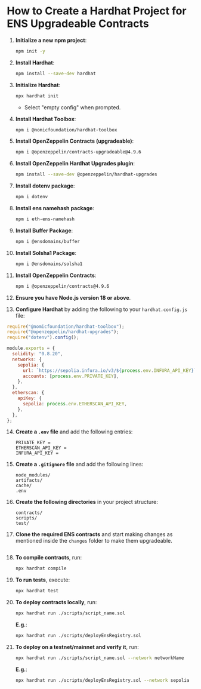 # How to Create a Hardhat Project for ENS Upgradeable Contracts

1. **Initialize a new npm project**:

   ```bash
   npm init -y
   ```

2. **Install Hardhat**:

   ```bash
   npm install --save-dev hardhat
   ```

3. **Initialize Hardhat**:

   ```bash
   npx hardhat init
   ```

   - Select "empty config" when prompted.

4. **Install Hardhat Toolbox**:

   ```bash
   npm i @nomicfoundation/hardhat-toolbox
   ```

5. **Install OpenZeppelin Contracts (upgradeable)**:

   ```bash
   npm i @openzeppelin/contracts-upgradeable@4.9.6
   ```

6. **Install OpenZeppelin Hardhat Upgrades plugin**:

   ```bash
   npm install --save-dev @openzeppelin/hardhat-upgrades
   ```

7. **Install dotenv package**:

   ```bash
   npm i dotenv
   ```

8. **Install ens namehash package**:

   ```bash
   npm i eth-ens-namehash
   ```

9. **Install Buffer Package**:

   ```bash
   npm i @ensdomains/buffer
   ```

10. **Install Solsha1 Package**:

    ```bash
    npm i @ensdomains/solsha1
    ```

11. **Install OpenZeppelin Contracts**:

    ```bash
    npm i @openzeppelin/contracts@4.9.6
    ```

12. **Ensure you have Node.js version 18 or above**.

13. **Configure Hardhat** by adding the following to your `hardhat.config.js` file:

```javascript
require("@nomicfoundation/hardhat-toolbox");
require("@openzeppelin/hardhat-upgrades");
require("dotenv").config();

module.exports = {
  solidity: "0.8.20",
  networks: {
    sepolia: {
      url: `https://sepolia.infura.io/v3/${process.env.INFURA_API_KEY}`,
      accounts: [process.env.PRIVATE_KEY],
    },
  },
  etherscan: {
    apiKey: {
      sepolia: process.env.ETHERSCAN_API_KEY,
    },
  },
};
```

14. **Create a `.env` file** and add the following entries:

    ```
    PRIVATE_KEY =
    ETHERSCAN_API_KEY =
    INFURA_API_KEY =
    ```

15. **Create a `.gitignore` file** and add the following lines:

    ```
    node_modules/
    artifacts/
    cache/
    .env
    ```

16. **Create the following directories** in your project structure:
    ```
    contracts/
    scripts/
    test/

17. **Clone the required ENS contracts** and start making changes as mentioned inside the `changes` folder to make   them upgradeable.

    ```
18. **To compile contracts**, run:

    ```bash
    npx hardhat compile
    ```

19. **To run tests**, execute:

    ```bash
    npx hardhat test
    ```

20. **To deploy contracts locally**, run:

    ```bash
    npx hardhat run ./scripts/script_name.sol
    ```

    **E.g.**:

    ```bash
    npx hardhat run ./scripts/deployEnsRegistry.sol
    ```

21. **To deploy on a testnet/mainnet and verify it**, run:
    ```bash
    npx hardhat run ./scripts/script_name.sol --network networkName
    ```
    **E.g.**:
    ```bash
    npx hardhat run ./scripts/deployEnsRegistry.sol --network sepolia
    ```
